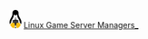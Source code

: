 ![LGSM Logo Footer](images/brand/colour_black/LinuxGSM_colour_black_logo_32.png) [Linux Game Server Managers_](http://gameservermanagers.com)